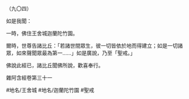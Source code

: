 （九〇四）

如是我聞：

一時，佛住王舍城迦蘭陀竹園。

爾時，世尊告諸比丘：「若諸世間眾生，彼一切皆依於地而得建立；如是一切諸眾，如來聲聞眾最為第一……」如是廣說，乃至「聖戒。」

佛說此經已，諸比丘聞佛所說，歡喜奉行。

雜阿含經卷第三十一

#地名/王舍城
#地名/迦蘭陀竹園
#聖戒
